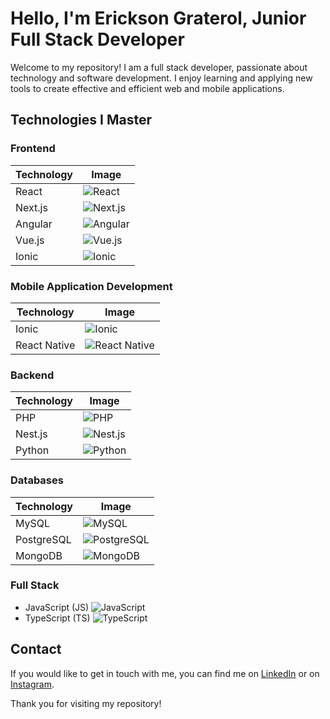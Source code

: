 # Hello, I'm Erickson Graterol, Junior Full Stack Developer

Welcome to my repository! I am a full stack developer, passionate about technology and software development. I enjoy learning and applying new tools to create effective and efficient web and mobile applications.

## Technologies I Master

### Frontend
| Technology | Image |
|------------|-------|
| React      | ![React](https://via.placeholder.com/50) |
| Next.js    | ![Next.js](https://via.placeholder.com/50) |
| Angular    | ![Angular](https://via.placeholder.com/50) |
| Vue.js     | ![Vue.js](https://via.placeholder.com/50) |
| Ionic      | ![Ionic](https://via.placeholder.com/50) |

### Mobile Application Development
| Technology | Image |
|------------|-------|
| Ionic      | ![Ionic](https://via.placeholder.com/50) |
| React Native | ![React Native](https://via.placeholder.com/50) |

### Backend
| Technology | Image |
|------------|-------|
| PHP        | ![PHP](https://via.placeholder.com/50) |
| Nest.js    | ![Nest.js](https://via.placeholder.com/50) |
| Python     | ![Python](https://via.placeholder.com/50) |

### Databases
| Technology  | Image |
|-------------|-------|
| MySQL       | ![MySQL](https://via.placeholder.com/50) |
| PostgreSQL  | ![PostgreSQL](https://via.placeholder.com/50) |
| MongoDB     | ![MongoDB](https://via.placeholder.com/50) |

### Full Stack
- JavaScript (JS) ![JavaScript](https://via.placeholder.com/50)
- TypeScript (TS) ![TypeScript](https://via.placeholder.com/50)

## Contact

If you would like to get in touch with me, you can find me on [LinkedIn](www.linkedin.com/in/erickson-graterol-5370632a5) or on [Instagram](https://www.instagram.com/erick.gr17/).

Thank you for visiting my repository!
